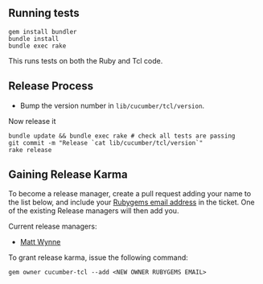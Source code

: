 ## Running tests

    gem install bundler
    bundle install
    bundle exec rake

This runs tests on both the Ruby and Tcl code.

## Release Process

* Bump the version number in `lib/cucumber/tcl/version`.

Now release it

    bundle update && bundle exec rake # check all tests are passing
    git commit -m "Release `cat lib/cucumber/tcl/version`"
    rake release

## Gaining Release Karma

To become a release manager, create a pull request adding your name to the list below, and include your [Rubygems email address](https://rubygems.org/sign_up) in the ticket. One of the existing Release managers will then add you.

Current release managers:
  * [Matt Wynne](https://github.com/mattwynne)

To grant release karma, issue the following command:

    gem owner cucumber-tcl --add <NEW OWNER RUBYGEMS EMAIL>

